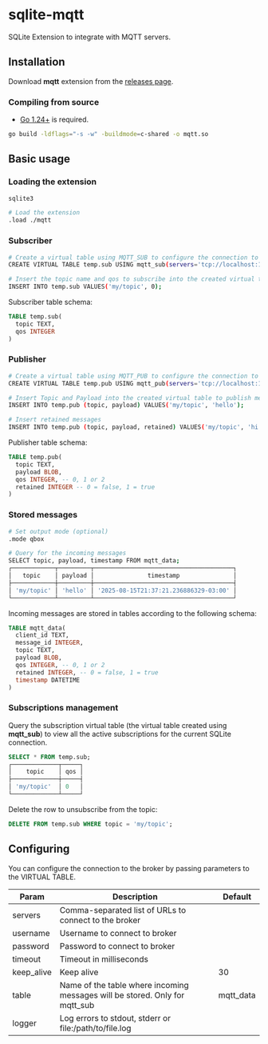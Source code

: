 # sqlite-mqtt
SQLite Extension to integrate with MQTT servers.

## Installation

Download **mqtt** extension from the [releases page](https://github.com/litesql/mqtt/releases).

### Compiling from source

- [Go 1.24+](https://go.dev) is required.

```sh
go build -ldflags="-s -w" -buildmode=c-shared -o mqtt.so
```

## Basic usage

### Loading the extension

```sh
sqlite3

# Load the extension
.load ./mqtt
```

### Subscriber

```sh
# Create a virtual table using MQTT_SUB to configure the connection to the broker
CREATE VIRTUAL TABLE temp.sub USING mqtt_sub(servers='tcp://localhost:1883', table=mqtt_data);

# Insert the topic name and qos to subscribe into the created virtual table
INSERT INTO temp.sub VALUES('my/topic', 0);
```

Subscriber table schema:

```sql
TABLE temp.sub(
  topic TEXT,
  qos INTEGER
)
```

### Publisher

```sh
# Create a virtual table using MQTT_PUB to configure the connection to the broker
CREATE VIRTUAL TABLE temp.pub USING mqtt_pub(servers='tcp://localhost:1883');

# Insert Topic and Payload into the created virtual table to publish messages
INSERT INTO temp.pub (topic, payload) VALUES('my/topic', 'hello');

# Insert retained messages
INSERT INTO temp.pub (topic, payload, retained) VALUES('my/topic', 'hi', 1);
```

Publisher table schema:

```sql
TABLE temp.pub(
  topic TEXT,
  payload BLOB,
  qos INTEGER, -- 0, 1 or 2
  retained INTEGER -- 0 = false, 1 = true
)
```

### Stored messages

```sh
# Set output mode (optional)
.mode qbox

# Query for the incoming messages
SELECT topic, payload, timestamp FROM mqtt_data;
┌────────────┬─────────┬───────────────────────────────────────┐
│   topic    │ payload │               timestamp               │
├────────────┼─────────┼───────────────────────────────────────┤
│ 'my/topic' │ 'hello' │ '2025-08-15T21:37:21.236886329-03:00' │
└────────────┴─────────┴───────────────────────────────────────┘

```

Incoming messages are stored in tables according to the following schema:

```sql
TABLE mqtt_data(
  client_id TEXT,
  message_id INTEGER,
  topic TEXT,
  payload BLOB,
  qos INTEGER, -- 0, 1 or 2
  retained INTEGER, -- 0 = false, 1 = true
  timestamp DATETIME
)
```

### Subscriptions management

Query the subscription virtual table (the virtual table created using **mqtt_sub**) to view all the active subscriptions for the current SQLite connection.

```sql
SELECT * FROM temp.sub;
┌─────────────┬─────┐
│    topic    │ qos │
├─────────────┼─────┤
│ 'my/topic'  │ 0   │
└─────────────┴─────┘
```

Delete the row to unsubscribe from the topic:

```sql
DELETE FROM temp.sub WHERE topic = 'my/topic';
```

## Configuring

You can configure the connection to the broker by passing parameters to the VIRTUAL TABLE.

| Param | Description | Default |
|-------|-------------|---------|
| servers | Comma-separated list of URLs to connect to the broker | |
| username | Username to connect to broker | |
| password | Password to connect to broker | |
| timeout | Timeout in milliseconds | |
|	keep_alive | Keep alive| 30 |
| table | Name of the table where incoming messages will be stored. Only for mqtt_sub | mqtt_data |
| logger | Log errors to stdout, stderr or file:/path/to/file.log |
